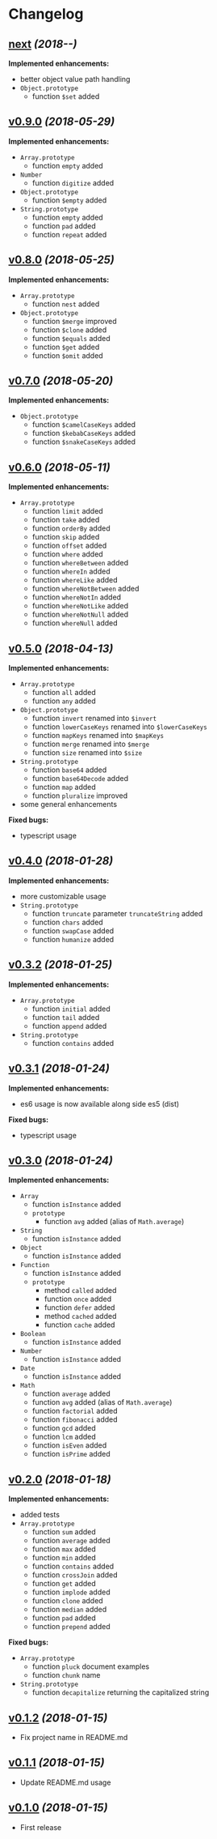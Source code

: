 # Changelog


## [next](https://github.com/ardalanamini/prototyped.js/releases/tag/next) *(2018-__-__)*
**Implemented enhancements:**
- better object value path handling
- `Object.prototype`
	- function `$set` added


## [v0.9.0](https://github.com/ardalanamini/prototyped.js/releases/tag/v0.9.0) *(2018-05-29)*
**Implemented enhancements:**
- `Array.prototype`
	- function `empty` added
- `Number`
	- function `digitize` added
- `Object.prototype`
	- function `$empty` added
- `String.prototype`
	- function `empty` added
	- function `pad` added
	- function `repeat` added


## [v0.8.0](https://github.com/ardalanamini/prototyped.js/releases/tag/v0.8.0) *(2018-05-25)*
**Implemented enhancements:**
- `Array.prototype`
	- function `nest` added
- `Object.prototype`
	- function `$merge` improved
	- function `$clone` added
	- function `$equals` added
	- function `$get` added
	- function `$omit` added


## [v0.7.0](https://github.com/ardalanamini/prototyped.js/releases/tag/v0.7.0) *(2018-05-20)*
**Implemented enhancements:**
- `Object.prototype`
	- function `$camelCaseKeys` added
	- function `$kebabCaseKeys` added
	- function `$snakeCaseKeys` added


## [v0.6.0](https://github.com/ardalanamini/prototyped.js/releases/tag/v0.6.0) *(2018-05-11)*
**Implemented enhancements:**
- `Array.prototype`
	- function `limit` added
	- function `take` added
	- function `orderBy` added
	- function `skip` added
	- function `offset` added
	- function `where` added
	- function `whereBetween` added
	- function `whereIn` added
	- function `whereLike` added
	- function `whereNotBetween` added
	- function `whereNotIn` added
	- function `whereNotLike` added
	- function `whereNotNull` added
	- function `whereNull` added


## [v0.5.0](https://github.com/ardalanamini/prototyped.js/releases/tag/v0.5.0) *(2018-04-13)*
**Implemented enhancements:**
- `Array.prototype`
	- function `all` added
	- function `any` added
- `Object.prototype`
	- function `invert` renamed into `$invert`
	- function `lowerCaseKeys` renamed into `$lowerCaseKeys`
	- function `mapKeys` renamed into `$mapKeys`
	- function `merge` renamed into `$merge`
	- function `size` renamed into `$size`
- `String.prototype`
	- function `base64` added
	- function `base64Decode` added
	- function `map` added
	- function `pluralize` improved
- some general enhancements

**Fixed bugs:**
- typescript usage


## [v0.4.0](https://github.com/ardalanamini/prototyped.js/releases/tag/v0.4.0) *(2018-01-28)*
**Implemented enhancements:**
- more customizable usage
- `String.prototype`
	- function `truncate` parameter `truncateString` added
	- function `chars` added
	- function `swapCase` added
	- function `humanize` added


## [v0.3.2](https://github.com/ardalanamini/prototyped.js/releases/tag/v0.3.2) *(2018-01-25)*
**Implemented enhancements:**
- `Array.prototype`
	- function `initial` added
	- function `tail` added
	- function `append` added
- `String.prototype`
	- function `contains` added


## [v0.3.1](https://github.com/ardalanamini/prototyped.js/releases/tag/v0.3.1) *(2018-01-24)*
**Implemented enhancements:**
- es6 usage is now available along side es5 (dist)

**Fixed bugs:**
- typescript usage


## [v0.3.0](https://github.com/ardalanamini/prototyped.js/releases/tag/v0.3.0) *(2018-01-24)*
**Implemented enhancements:**
- `Array`
	- function `isInstance` added
	- `prototype`
		- function `avg` added (alias of `Math.average`)
- `String`
	- function `isInstance` added
- `Object`
	- function `isInstance` added
- `Function`
	- function `isInstance` added
	- `prototype`
		- method `called` added
		- function `once` added
		- function `defer` added
		- method `cached` added
		- function `cache` added
- `Boolean`
	- function `isInstance` added
- `Number`
	- function `isInstance` added
- `Date`
	- function `isInstance` added
- `Math`
	- function `average` added
	- function `avg` added (alias of `Math.average`)
	- function `factorial` added
	- function `fibonacci` added
	- function `gcd` added
	- function `lcm` added
	- function `isEven` added
	- function `isPrime` added


## [v0.2.0](https://github.com/ardalanamini/prototyped.js/releases/tag/v0.2.0) *(2018-01-18)*
**Implemented enhancements:**
- added tests
- `Array.prototype`
	- function `sum` added
	- function `average` added
	- function `max` added
	- function `min` added
	- function `contains` added
	- function `crossJoin` added
	- function `get` added
	- function `implode` added
	- function `clone` added
	- function `median` added
	- function `pad` added
	- function `prepend` added

**Fixed bugs:**
- `Array.prototype`
	- function `pluck` document examples
	- function `chunk` name
- `String.prototype`
	- function `decapitalize` returning the capitalized string


## [v0.1.2](https://github.com/ardalanamini/prototyped.js/releases/tag/v0.1.2) *(2018-01-15)*
- Fix project name in README.md


## [v0.1.1](https://github.com/ardalanamini/prototyped.js/releases/tag/v0.1.1) *(2018-01-15)*
- Update README.md usage


## [v0.1.0](https://github.com/ardalanamini/prototyped.js/releases/tag/v0.1.0) *(2018-01-15)*
- First release
